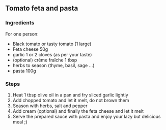 ## Tomato feta and pasta

### Ingredients
For one person:

- Black tomato or tasty tomato (1 large)
- Feta cheese 50g
- garlic 1 or 2 cloves (as per your taste)
- (optional) crème fraîche 1 tbsp
- herbs to season (thyme, basil, sage ...)
- pasta 100g

### Steps

1. Heat 1 tbsp olive oil in a pan and fry sliced garlic lightly
2. Add chopped tomato and let it melt, do not brown them
3. Season with herbs, salt and pepper
4. Add cream (optional) and finally the feta cheese and let it melt
5. Serve the prepared sauce with pasta and enjoy your lazy but delicious meal ;)
